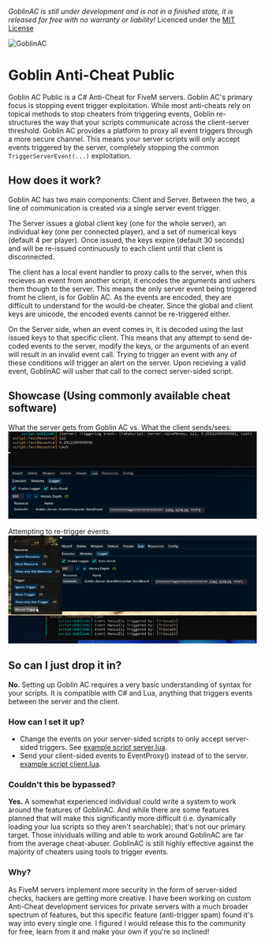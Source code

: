 *GoblinAC is still under development and is not in a finished state, it is released for free with no warranty or liability!*
Licenced under the [MIT License](LICENSE)

![GoblinAC](https://socialify.git.ci/Triscuit2311/GoblinAC/image?description=1&font=Source%20Code%20Pro&language=1&owner=1&pattern=Brick%20Wall&stargazers=1&theme=Dark)

# Goblin Anti-Cheat Public

Goblin AC Public is a C# Anti-Cheat for FiveM servers. Goblin AC's primary focus is stopping event trigger exploitation. While most anti-cheats rely on topical methods to stop cheaters from triggering events, Goblin re-structures the way that your scripts communicate across the client-server threshold. Goblin AC provides a platform to proxy all event triggers through a more secure channel. This means your server scripts will only accept events triggered by the server, completely stopping the common `TriggerServerEvent(...)` exploitation.

## **How does it work?**

Goblin AC has two main components: Client and Server. Between the two, a line of communication is created via a single server event trigger. 

The Server issues a global client key (one for the whole server), an individual key (one per connected player), and a set of numerical keys (default 4 per player). Once issued, the keys expire (default 30 seconds) and will be re-issued continuously to each client until that client is disconnected.

The client has a local event handler to proxy calls to the server, when this recieves an event from another script, it encodes the arguments and ushers them though to the server. This means the only server event being triggered fromt he client, is for Goblin AC. As the events are encoded, they are difficult to understand for the would-be cheater. Since the global and client keys are unicode, the encoded events cannot be re-triggered either.

On the Server side, when an event comes in, it is decoded using the last issued keys to that specific client. This means that any attempt to send de-coded events to the server, modify the keys, or the arguments of an event will result in an invalid event call. Trying to trigger an event with any of these conditions will trigger an alert on the server. Upon recieving a valid event, GoblinAC will usher that call to the correct server-sided script.
  
## **Showcase** (Using commonly available cheat software)

What the server gets from Goblin AC vs. What the client sends/sees:
![Event Logger](/img/goblic_ac_eventlogger.png)

Attempting to re-trigger events:
![Re-Triggers](/img/goblin_ac_retrigger.png)

## **So can I just drop it in?**

**No**. Setting up Goblin AC requires a very basic understanding of syntax for your scripts. It is compatible with C# and Lua, anything that triggers events between the server and the client.

### **How can I set it up?**
- Change the events on your server-sided scripts to only accept server-sided triggers. See [example script server.lua](/examples/TestResource/server/server.lua).
- Send your client-sided events to EventProxy() instead of to the server. [example script client.lua](/examples/TestResource/client/client.lua).

### **Couldn't this be bypassed?**
**Yes.** A somewhat experienced individual could write a system to work around the features of GoblinAC. And while there are some features planned that will make this significantly more difficult (i.e. dynamically loading your lua scripts so they aren't searchable); that's not our primary target.
Those inividuals willing and able to work around GoblinAC are far from the average cheat-abuser. GoblinAC is still highly effective against the majority of cheaters using tools to trigger events.

### **Why?**
As FiveM servers implement more security in the form of server-sided checks, hackers are getting more creative. I have been working on custom Anti-Cheat development services for private servers with a much broader spectrum of features, but this specific feature (anti-trigger spam) found it's way into every single one. I figured I would release this to the community for free, learn from it and make your own if you're so inclined!
